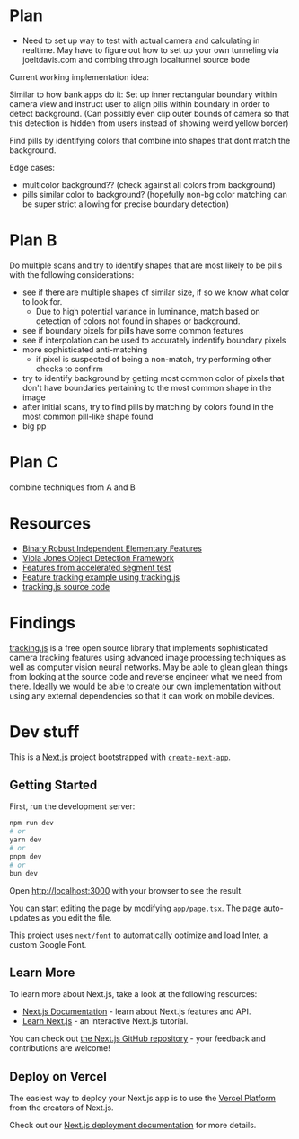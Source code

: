 # Plan

- Need to set up way to test with actual camera and calculating in realtime. May have to figure out how to set up your own tunneling via joeltdavis.com and combing through localtunnel source bode

Current working implementation idea:

Similar to how bank apps do it:
Set up inner rectangular boundary within camera view and instruct user to align pills within boundary in order to detect background. (Can possibly even clip outer bounds of camera so that this detection is hidden from users instead of showing weird yellow border)

Find pills by identifying colors that combine into shapes that dont match the background.

Edge cases:

- multicolor background?? (check against all colors from background)
- pills similar color to background? (hopefully non-bg color matching can be super strict allowing for precise boundary detection)

# Plan B

Do multiple scans and try to identify shapes that are most likely to be pills with the following considerations:

- see if there are multiple shapes of similar size, if so we know what color to look for.
  - Due to high potential variance in luminance, match based on detection of colors not found in shapes or background.
- see if boundary pixels for pills have some common features
- see if interpolation can be used to accurately indentify boundary pixels
- more sophisticated anti-matching
  - if pixel is suspected of being a non-match, try performing other checks to confirm
- try to identify background by getting most common color of pixels that don't have boundaries pertaining to the most common shape in the image
- after initial scans, try to find pills by matching by colors found in the most common pill-like shape found
- big pp

# Plan C

combine techniques from A and B

# Resources

- [Binary Robust Independent Elementary Features](https://github.com/eduardolundgren/tracking.js/blob/master/src/features/Brief.js)
- [Viola Jones Object Detection Framework](https://github.com/eduardolundgren/tracking.js/blob/master/src/detection/ViolaJones.js)
- [Features from accelerated segment test](https://github.com/eduardolundgren/tracking.js/blob/master/src/features/Fast.js)
- [Feature tracking example using tracking.js](https://github.com/eduardolundgren/tracking.js/blob/master/examples/fast.html)
- [tracking.js source code](https://github.com/eduardolundgren/tracking.js)

# Findings

[tracking.js](https://trackingjs.com/) is a free open source library that implements sophisticated camera tracking features using advanced image processing techniques as well as computer vision neural networks. May be able to glean glean things from looking at the source code and reverse engineer what we need from there. Ideally we would be able to create our own implementation without using any external dependencies so that it can work on mobile devices.

# Dev stuff

This is a [Next.js](https://nextjs.org/) project bootstrapped with [`create-next-app`](https://github.com/vercel/next.js/tree/canary/packages/create-next-app).

## Getting Started

First, run the development server:

```bash
npm run dev
# or
yarn dev
# or
pnpm dev
# or
bun dev
```

Open [http://localhost:3000](http://localhost:3000) with your browser to see the result.

You can start editing the page by modifying `app/page.tsx`. The page auto-updates as you edit the file.

This project uses [`next/font`](https://nextjs.org/docs/basic-features/font-optimization) to automatically optimize and load Inter, a custom Google Font.

## Learn More

To learn more about Next.js, take a look at the following resources:

- [Next.js Documentation](https://nextjs.org/docs) - learn about Next.js features and API.
- [Learn Next.js](https://nextjs.org/learn) - an interactive Next.js tutorial.

You can check out [the Next.js GitHub repository](https://github.com/vercel/next.js/) - your feedback and contributions are welcome!

## Deploy on Vercel

The easiest way to deploy your Next.js app is to use the [Vercel Platform](https://vercel.com/new?utm_medium=default-template&filter=next.js&utm_source=create-next-app&utm_campaign=create-next-app-readme) from the creators of Next.js.

Check out our [Next.js deployment documentation](https://nextjs.org/docs/deployment) for more details.
